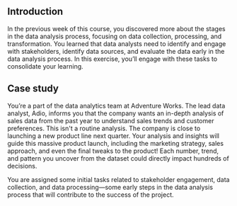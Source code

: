## Introduction
In the previous week of this course, you discovered more about the stages in the data analysis process, focusing on data collection, processing, and transformation. You learned that data analysts need to identify and engage with stakeholders, identify data sources, and evaluate the data early in the data analysis process. In this exercise, you’ll engage with these tasks to consolidate your learning.

## Case study
You’re a part of the data analytics team at Adventure Works. The lead data analyst, Adio, informs you that the company wants an in-depth analysis of sales data from the past year to understand sales trends and customer preferences. This isn't a routine analysis. The company is close to launching a new product line next quarter. Your analysis and insights will guide this massive product launch, including the marketing strategy, sales approach, and even the final tweaks to the product! Each number, trend, and pattern you uncover from the dataset could directly impact hundreds of decisions. 

You are assigned some initial tasks related to stakeholder engagement, data collection, and data processing—some early steps in the data analysis process that will contribute to the success of the project.

